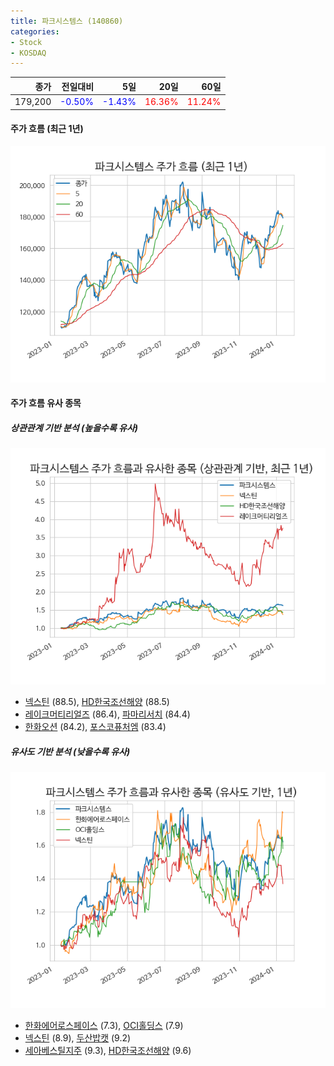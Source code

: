 ```yaml
---
title: 파크시스템스 (140860)
categories:
- Stock
- KOSDAQ
---
```


|종가|전일대비|5일|20일|60일|
|---:|-------:|--:|---:|---:|
|179,200|<span style="color: blue">-0.50%</span>|<span style="color: blue">-1.43%</span>|<span style="color: red">16.36%</span>|<span style="color: red">11.24%</span>|

<!-- more -->


#### 주가 흐름 (최근 1년)
![140860](/assets/images/stock/140860.png)


#### 주가 흐름 유사 종목


##### 상관관계 기반 분석 (높을수록 유사)
![140860](/assets/images/stock/140860_corr.png)
- [넥스틴](/348210/) (88.5), [HD한국조선해양](/009540/) (88.5)
- [레이크머티리얼즈](/281740/) (86.4), [파마리서치](/214450/) (84.4)
- [한화오션](/042660/) (84.2), [포스코퓨처엠](/003670/) (83.4)


##### 유사도 기반 분석 (낮을수록 유사)	
![140860](/assets/images/stock/140860_sim.png)
- [한화에어로스페이스](/012450/) (7.3), [OCI홀딩스](/010060/) (7.9)
- [넥스틴](/348210/) (8.9), [두산밥캣](/241560/) (9.2)
- [세아베스틸지주](/001430/) (9.3), [HD한국조선해양](/009540/) (9.6)